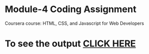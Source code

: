 

# Module-4 Coding Assignment

Coursera course: HTML, CSS, and Javascript for Web Developers

# To see the output [CLICK HERE](https://ramrockety.github.io/ram.github.io/module-4/)


